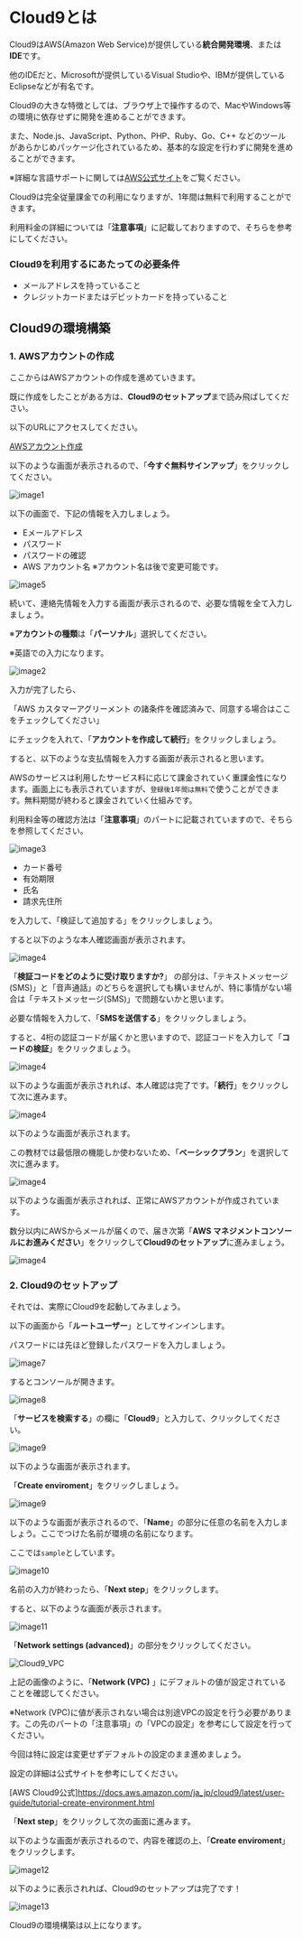 # Cloud9とは

Cloud9はAWS(Amazon Web Service)が提供している**統合開発環境**、または**IDE**です。

他のIDEだと、Microsoftが提供しているVisual Studioや、IBMが提供しているEclipseなどが有名です。

Cloud9の大きな特徴としては、ブラウザ上で操作するので、MacやWindows等の環境に依存せずに開発を進めることができます。

また、Node.js、JavaScript、Python、PHP、Ruby、Go、C++ などのツールがあらかじめパッケージ化されているため、基本的な設定を行わずに開発を進めることができます。

※詳細な言語サポートに関しては[AWS公式サイト](https://docs.aws.amazon.com/ja_jp/cloud9/latest/user-guide/language-support.html)をご覧ください。

Cloud9は完全従量課金での利用になりますが、1年間は無料で利用することができます。

利用料金の詳細については「**注意事項**」に記載しておりますので、そちらを参考にしてください。

### Cloud9を利用するにあたっての必要条件
- メールアドレスを持っていること
- クレジットカードまたはデビットカードを持っていること

## Cloud9の環境構築

### 1. AWSアカウントの作成

ここからはAWSアカウントの作成を進めていきます。

既に作成をしたことがある方は、**Cloud9のセットアップ**まで読み飛ばしてください。

以下のURLにアクセスしてください。

[AWSアカウント作成](https://aws.amazon.com/jp/register-flow/)

以下のような画面が表示されるので、「**今すぐ無料サインアップ**」をクリックしてください。

![image1](asset/create_account_page.png)

以下の画面で、下記の情報を入力しましょう。
- Eメールアドレス
- パスワード
- パスワードの確認
- AWS アカウント名
※アカウント名は後で変更可能です。

![image5](asset/info_page.png)

続いて、連絡先情報を入力する画面が表示されるので、必要な情報を全て入力しましょう。

※**アカウントの種類**は「**パーソナル**」選択してください。

※英語での入力になります。

![image2](asset/account.info.png)

入力が完了したら、

「AWS カスタマーアグリーメント の諸条件を確認済みで、同意する場合はここをチェックしてください」

にチェックを入れて、「**アカウントを作成して続行**」をクリックしましょう。

すると、以下のような支払情報を入力する画面が表示されると思います。

AWSのサービスは利用したサービス料に応じて課金されていく重課金性になります。画面上にも表示されていますが、`登録後1年間は無料`で使うことができます。無料期間が終わると課金されていく仕組みです。

利用料金等の確認方法は「**注意事項**」のパートに記載されていますので、そちらを参照してください。

![image3](asset/card.info.png)


- カード番号
- 有効期限
- 氏名
- 請求先住所

を入力して、「検証して追加する」をクリックしましょう。

すると以下のような本人確認画面が表示されます。

![image4](asset/veryfy.phone.png)

「**検証コードをどのように受け取りますか?**」
の部分は、「テキストメッセージ(SMS)」と「音声通話」のどちらを選択しても構いませんが、特に事情がない場合は「テキストメッセージ(SMS)」で問題ないかと思います。

必要な情報を入力して、「**SMSを送信する**」をクリックしましょう。

すると、4桁の認証コードが届くかと思いますので、認証コードを入力して「**コードの検証**」をクリックましょう。

![image4](asset/verify.number.png)

以下のような画面が表示されれば、本人確認は完了です。「**続行**」をクリックして次に進みます。

![image4](asset/verify.ok.png)

以下のような画面が表示されます。

この教材では最低限の機能しか使わないため、「**ベーシックプラン**」を選択して次に進みます。

![image4](asset/supprot.png)

以下のような画面が表示されれば、正常にAWSアカウントが作成されています。

数分以内にAWSからメールが届くので、届き次第「**AWS マネジメントコンソールにお進みください**」をクリックして**Cloud9のセットアップ**に進みましょう。

![image4](asset/complete.accout.png)

### 2. Cloud9のセットアップ

それでは、実際にCloud9を起動してみましょう。

以下の画面から「**ルートユーザー**」としてサインインします。

パスワードには先ほど登録したパスワードを入力しましょう。

![image7](asset/sign_in.png)

するとコンソールが開きます。

![image8](asset/console.png)

「**サービスを検索する**」の欄に「**Cloud9**」と入力して、クリックしてください。

![image9](asset/console_cloud9.png)

以下のような画面が表示されます。

「**Create enviroment**」をクリックしましょう。

![image9](asset/create_env.png)

以下のような画面が表示されるので、「**Name**」の部分に任意の名前を入力しましょう。ここでつけた名前が環境の名前になります。

ここでは`sample`としています。

![image10](asset/step1.png)

名前の入力が終わったら、「**Next step**」をクリックします。

すると、以下のような画面が表示されます。

![image11](asset/step2.png)

「**Network settings (advanced)**」の部分をクリックしてください。

![Cloud9_VPC](asset/Cloud9_VPC.png)

上記の画像のように、「**Network (VPC)** 」にデフォルトの値が設定されていることを確認してください。

※Network (VPC)に値が表示されない場合は別途VPCの設定を行う必要があります。この先のパートの「注意事項」の「VPCの設定」を参考にして設定を行ってください。

今回は特に設定は変更せずデフォルトの設定のまま進めましょう。

設定の詳細は公式サイトを参考にしてください。

[AWS Cloud9公式]https://docs.aws.amazon.com/ja_jp/cloud9/latest/user-guide/tutorial-create-environment.html


「**Next step**」をクリックして次の画面に進みます。

以下のような画面が表示されるので、内容を確認の上、「**Create enviroment**」をクリックします。

![image12](asset/step3.png)

以下のように表示されれば、Cloud9のセットアップは完了です！

![image13](asset/cloud9.png)

Cloud9の環境構築は以上になります。
